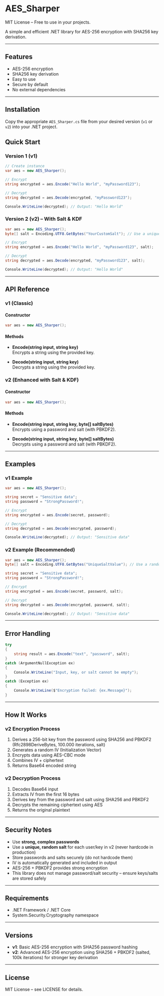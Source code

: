 # AES_Sharper

MIT License – Free to use in your projects.

A simple and efficient .NET library for AES-256 encryption with SHA256 key derivation.

---

## Features

- AES-256 encryption  
- SHA256 key derivation  
- Easy to use  
- Secure by default  
- No external dependencies  

---

## Installation

Copy the appropriate `AES_Sharper.cs` file from your desired version (`v1` or `v2`) into your .NET project.  


## Quick Start

### Version 1 (v1)

```csharp
// Create instance
var aes = new AES_Sharper();

// Encrypt
string encrypted = aes.Encode("Hello World", "myPassword123");

// Decrypt
string decrypted = aes.Decode(encrypted, "myPassword123");

Console.WriteLine(decrypted); // Output: "Hello World"
```

### Version 2 (v2) – With Salt & KDF

```csharp
var aes = new AES_Sharper();
byte[] salt = Encoding.UTF8.GetBytes("YourCustomSalt"); // Use a unique salt per user/key!

// Encrypt
string encrypted = aes.Encode("Hello World", "myPassword123", salt);

// Decrypt
string decrypted = aes.Decode(encrypted, "myPassword123", salt);

Console.WriteLine(decrypted); // Output: "Hello World"
```

---

## API Reference

### v1 (Classic)

#### Constructor

```csharp
var aes = new AES_Sharper();
```

#### Methods

- **Encode(string input, string key)**  
  Encrypts a string using the provided key.

- **Decode(string input, string key)**  
  Decrypts a string using the provided key.

### v2 (Enhanced with Salt & KDF)

#### Constructor

```csharp
var aes = new AES_Sharper();
```

#### Methods

- **Encode(string input, string key, byte[] saltBytes)**  
  Encrypts using a password and salt (with PBKDF2).

- **Decode(string input, string key, byte[] saltBytes)**  
  Decrypts using a password and salt (with PBKDF2).

---

## Examples

### v1 Example

```csharp
var aes = new AES_Sharper();

string secret = "Sensitive data";
string password = "StrongPassword!";

// Encrypt
string encrypted = aes.Encode(secret, password);

// Decrypt
string decrypted = aes.Decode(encrypted, password);

Console.WriteLine(decrypted); // Output: "Sensitive data"
```

### v2 Example (Recommended)

```csharp
var aes = new AES_Sharper();
byte[] salt = Encoding.UTF8.GetBytes("UniqueSaltValue"); // Use a random salt in production!

string secret = "Sensitive data";
string password = "StrongPassword!";

// Encrypt
string encrypted = aes.Encode(secret, password, salt);

// Decrypt
string decrypted = aes.Decode(encrypted, password, salt);

Console.WriteLine(decrypted); // Output: "Sensitive data"
```

---

## Error Handling

```csharp
try 
{
    string result = aes.Encode("text", "password", salt);
}
catch (ArgumentNullException ex)
{
    Console.WriteLine("Input, key, or salt cannot be empty");
}
catch (Exception ex)
{
    Console.WriteLine($"Encryption failed: {ex.Message}");
}
```

---

## How It Works

### v2 Encryption Process

1. Derives a 256-bit key from the password using SHA256 and PBKDF2 (Rfc2898DeriveBytes, 100.000 iterations, salt)
2. Generates a random IV (Initialization Vector)
3. Encrypts data using AES-CBC mode
4. Combines IV + ciphertext
5. Returns Base64 encoded string

### v2 Decryption Process

1. Decodes Base64 input
2. Extracts IV from the first 16 bytes
3. Derives key from the password and salt using SHA256 and PBKDF2
4. Decrypts the remaining ciphertext using AES
5. Returns the original plaintext

---

## Security Notes

- Use **strong, complex passwords**
- Use a **unique, random salt** for each user/key in v2 (never hardcode in production)
- Store passwords and salts securely (do not hardcode them)
- IV is automatically generated and included in output
- AES-256 + PBKDF2 provides strong encryption
- This library does not manage password/salt security – ensure keys/salts are stored safely

---

## Requirements

- .NET Framework / .NET Core
- System.Security.Cryptography namespace

---

## Versions

- **v1**: Basic AES-256 encryption with SHA256 password hashing
- **v2**: Advanced AES-256 encryption using SHA256 + PBKDF2 (salted, 100k iterations) for stronger key derivation

---

## License

MIT License – see LICENSE for details.
